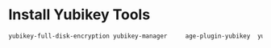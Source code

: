 # Install Yubikey Tools
```bash
yubikey-full-disk-encryption yubikey-manager 	 age-plugin-yubikey  yubico-c  yubico-c-client  yubico-pam  yubikey-manager-qt  yubikey-personalization 	 yubikey-personalization-gui  yubikey-touch-detector
```
